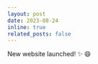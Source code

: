 ```yaml
---
layout: post
date: 2023-08-24
inline: true
related_posts: false
---
```


New website launched! :sparkles: :smile:

